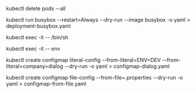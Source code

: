 kubectl delete pods --all

kubectl run busybox --restart=Always --dry-run --image busybox -o yaml > deployment-busybox.yaml

kubectl exec -it <pod-name> -- /bin/sh

kubectl exec -it <pod-name> -- env   

kubectl create configmap literal-config --from-literal=ENV=DEV --from-literal=company=dialog --dry-run -o yaml > configmap-dialog.yaml

kubectl create configmap file-config --from-file=.properties --dry-run -o yaml > configmap-from-file.yaml